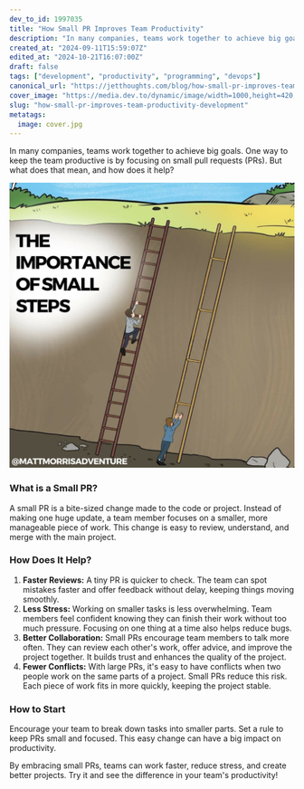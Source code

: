 ```yaml
---
dev_to_id: 1997035
title: "How Small PR Improves Team Productivity"
description: "In many companies, teams work together to achieve big goals. One way to keep the team productive is..."
created_at: "2024-09-11T15:59:07Z"
edited_at: "2024-10-21T16:07:00Z"
draft: false
tags: ["development", "productivity", "programming", "devops"]
canonical_url: "https://jetthoughts.com/blog/how-small-pr-improves-team-productivity-development/"
cover_image: "https://media.dev.to/dynamic/image/width=1000,height=420,fit=cover,gravity=auto,format=auto/https%3A%2F%2Fdev-to-uploads.s3.amazonaws.com%2Fuploads%2Farticles%2F203jbqjlbdflqalyz7ki.jpg"
slug: "how-small-pr-improves-team-productivity-development"
metatags:
  image: cover.jpg
---
```

In many companies, teams work together to achieve big goals. One way to keep the team productive is by focusing on small pull requests (PRs). But what does that mean, and how does it help?

![Image description](file_0.jpg)

### What is a Small PR?

A small PR is a bite-sized change made to the code or project. Instead of making one huge update, a team member focuses on a smaller, more manageable piece of work. This change is easy to review, understand, and merge with the main project.

### How Does It Help?

1.  **Faster Reviews:** A tiny PR is quicker to check. The team can spot mistakes faster and offer feedback without delay, keeping things moving smoothly.
2.  **Less Stress:** Working on smaller tasks is less overwhelming. Team members feel confident knowing they can finish their work without too much pressure. Focusing on one thing at a time also helps reduce bugs.
3.  **Better Collaboration:** Small PRs encourage team members to talk more often. They can review each other's work, offer advice, and improve the project together. It builds trust and enhances the quality of the project.
4.  **Fewer Conflicts:** With large PRs, it's easy to have conflicts when two people work on the same parts of a project. Small PRs reduce this risk. Each piece of work fits in more quickly, keeping the project stable.

### How to Start

Encourage your team to break down tasks into smaller parts. Set a rule to keep PRs small and focused. This easy change can have a big impact on productivity.

By embracing small PRs, teams can work faster, reduce stress, and create better projects. Try it and see the difference in your team's productivity!